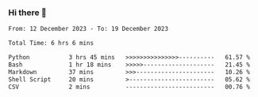 ### Hi there 👋

<!--
**ututono/ututono** is a ✨ _special_ ✨ repository because its `README.md` (this file) appears on your GitHub profile.

Here are some ideas to get you started:

- 🔭 I’m currently working on ...
- 🌱 I’m currently learning ...
- 👯 I’m looking to collaborate on ...
- 🤔 I’m looking for help with ...
- 💬 Ask me about ...
- 📫 How to reach me: ...
- 😄 Pronouns: ...
- ⚡ Fun fact: ...
-->



<!--START_SECTION:waka-->

```txt
From: 12 December 2023 - To: 19 December 2023

Total Time: 6 hrs 6 mins

Python           3 hrs 45 mins   >>>>>>>>>>>>>>>----------   61.57 %
Bash             1 hr 18 mins    >>>>>--------------------   21.45 %
Markdown         37 mins         >>>----------------------   10.26 %
Shell Script     20 mins         >------------------------   05.62 %
CSV              2 mins          -------------------------   00.76 %
```

<!--END_SECTION:waka-->
